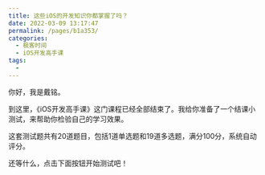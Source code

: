 ```yaml
---
title: 这些iOS的开发知识你都掌握了吗？
date: 2022-03-09 13:17:47
permalink: /pages/b1a353/
categories:
  - 极客时间
  - iOS开发高手课
tags:
  - 
---
```

<p>你好，我是戴铭。</p><p>到这里，《iOS开发高手课》这门课程已经全部结束了。我给你准备了一个结课小测试，来帮助你检验自己的学习效果。</p><p>这套测试题共有20道题目，包括1道单选题和19道多选题，满分100分，系统自动评分。</p><p>还等什么，点击下面按钮开始测试吧！</p><p><a href="http://time.geekbang.org/quiz/intro?act_id=143&exam_id=312"><img src="https://static001.geekbang.org/resource/image/28/a4/28d1be62669b4f3cc01c36466bf811a4.png?wh=1142*201" alt=""></a></p><!-- [[[read_end]]] -->